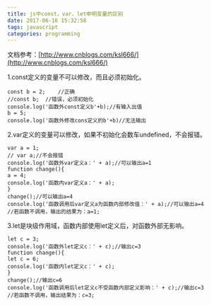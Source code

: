 ```yaml
---
title: js中const，var，let申明变量的区别
date: 2017-06-16 15:32:58
tags: javascript
categories: programming 
---
```

文档参考：[http://www.cnblogs.com/ksl666/](http://www.cnblogs.com/ksl666/)

1.const定义的变量不可以修改，而且必须初始化。
	
	const b = 2;	//正确
	//const b;	//错误，必须初始化
	console.log('函数外const定义b'+b);//有输入出值
	b = 5;
	console.log('函数外修改cons定义的b'+b)//无法输出

2.var定义的变量可以修改，如果不初始化会数车undefined，不会报错。
 
	var a = 1;
	// var a;//不会报错
	console.log('函数外var定义a：' + a);//可以输出a=1
	function change(){
	a = 4;
	console.log('函数内var定义a：' + a);
	} 
	change();//可以输出a=4
	console.log('函数调用后var定义a为函数内部修改值：' + a);//可以输出a=4
	//若函数不调用，输出的结果为：a=1;
		
3.let是块级作用域，函数内部使用let定义后，对函数外部无影响。

	let c = 3;
	console.log('函数外let定义c：' + c);//输出c=3
	function change(){
	let c = 6;
	console.log('函数内let定义c：' + c);
	} 
	change();//输出c=6
	console.log('函数调用后let定义c不受函数内部定义影响：' + c);//输出c=3
	//若函数不调用，输出结果为：c=3;